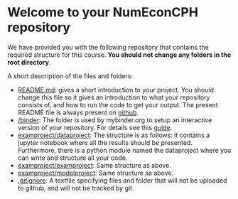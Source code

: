 # Welcome to your NumEconCPH repository

We have provided you with the following repository that contains the required structure for this course. **You should not change any folders in the root directory**.

A short description of the files and folders:

* [README.md](/README.md): gives a short introduction to your project. You should change this file so it gives an introduction to what your repository consists of, and how to run the code to get your output. The present README file is always present on [github](https://www.github.com/numeconcopenhagen/numeconcopenhagen-2018/blob/master/README.md).
* [/binder](/binder/): The folder is used by mybinder.org to setup an interactive version of your repository. For details see this [guide](https://numeconcopenhagen.netlify.com/guides/mybinder/).
* [examproject/dataproject](/dataproject): The structure is as follows: it contains a jupyter notebook where all the results should be presented. Furthermore, there is a python module named the dataproject where you can write and structure all your code.
* [examproject/examproject](/examproject): Same structure as above.
* [examproject/modelproject](/modelproject): Same structure as above.
* [.gitignore](/.gitignore): A textfile specifying files and folder that will not be uploaded to github, and will not be tracked by git.  
